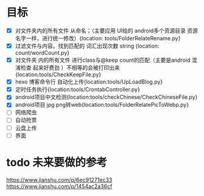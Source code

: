# 目标
- [x] 对文件夹内的所有文件 从命名；（主要应用 UI给的 android多个资源目录  资源名字一样，进行统一修改）{location: tools/FolderRelateRename.py}
- [x] 过滤文件与内容。找到匹配的 词汇出现次数 string {location: count/wordCount.py}
- [x] 对文件夹 内的所有文件 进行class与@keep count的匹配（主要是android 混淆检查 起来好费劲 ）不相等的会被打印出来{location:tools/CheckKeepFile.py}
- [x] hexo 博客命令行 自动化上传{location:tools/UpLoadBlog.py}
- [x] 定时任务执行{location:tools/CrontabController.py}
- [x] android项目中文检测{location:tools/checkChinese/CheckChineseFile.py}
- [x] android项目 jpg png转web{location:tools/FolderRelatePicToWebp.py}
- [ ] 网络爬虫 
- [ ] 自动抢票 
- [ ] 云盘上传
- [ ] 界面
 
# todo 未来要做的参考
https://www.jianshu.com/p/6ec91271ec33
https://www.jianshu.com/p/1454ac2a36cf

